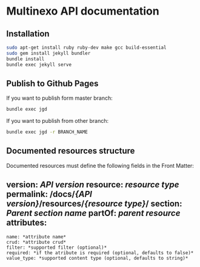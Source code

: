 # Multinexo API documentation

## Installation

```bash
sudo apt-get install ruby ruby-dev make gcc build-essential
sudo gem install jekyll bundler
bundle install
bundle exec jekyll serve
```

## Publish to Github Pages

If you want to publish form master branch:

```bash
bundle exec jgd
```

If you want to publish from other branch:

```bash
bundle exec jgd -r BRANCH_NAME
```


## Documented resources structure

Documented resources must define the following fields in the Front Matter:


version: *API version*
resource: *resource type*
permalink: /docs/*{API version}*/resources/*{resource type}*/
section: *Parent section name*
partOf: *parent resource*
attributes:
  -
    name: *attribute name*
    crud: *attribute crud*
    filter: *supported filter (optional)*
    required: *if the atribute is required (optional, defaults to false)*
    value_type: *supported content type (optional, defaults to string)*
